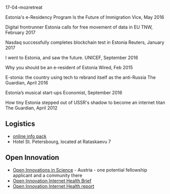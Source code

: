 17-04-mozretreat

Estonia's e-Residency Program Is the Future of Immigration
Vice, May 2016

Digital frontrunner Estonia calls for free movement of data in EU
TNW, February 2017

Nasdaq successfully completes blockchain test in Estonia
Reuters, January 2017

I went to Estonia, and saw the future.
UNICEF, September 2016

Why you should be an e-resident of Estonia
Wired, Feb 2015

E-stonia: the country using tech to rebrand itself as the anti-Russia
The Guardian, April 2016

Estonia’s musical start-ups
Economist, September 2016

How tiny Estonia stepped out of USSR's shadow to become an internet titan
The Guardian, April 2012


## Logistics
* [online info pack](https://docs.google.com/document/d/1-L3HiFiLc0jEskPMGVGLGodpDpav31Wg_FPZMkGCI0o/edit#)
* Hotel St. Petersbourg, located at Rataskaevu 7

## Open Innovation

* [Open Innovations in Science](http://www.openinnovationinscience.at/home.html) - Austria - one potential fellowship applicant and a community there
* [Open Innovation Internet Health Brief](https://ffp4g1ylyit3jdyti1hqcvtb-wpengine.netdna-ssl.com/wp-content/uploads/2017/03/IHPbriefs_openness_March_2017.pdf)
* [Open Innovation Internet Health report](https://internethealthreport.org/v01/open-innovation/)